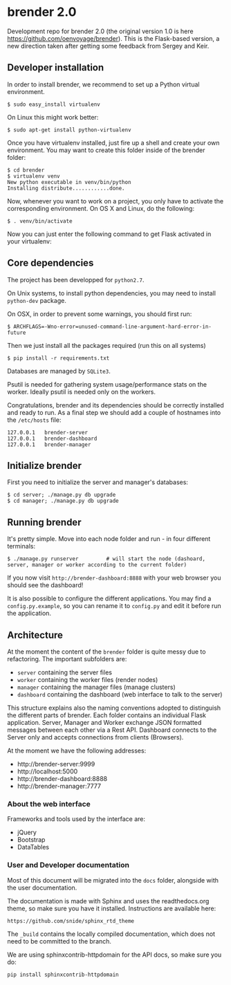 # brender 2.0


Development repo for brender 2.0 (the original version 1.0 is here https://github.com/oenvoyage/brender). This is the Flask-based version, a new direction taken after getting some feedback from Sergey and Keir.

## Developer installation

In order to install brender, we recommend to set up a Python virtual environment.

```
$ sudo easy_install virtualenv
```

On Linux this might work better:

```
$ sudo apt-get install python-virtualenv
```

Once you have virtualenv installed, just fire up a shell and create your own environment. You may want to create this folder inside of the brender folder:

```
$ cd brender
$ virtualenv venv
New python executable in venv/bin/python
Installing distribute............done.
```

Now, whenever you want to work on a project, you only have to activate the corresponding environment. On OS X and Linux, do the following:

```
$ . venv/bin/activate
```

Now you can just enter the following command to get Flask activated in your virtualenv:

## Core dependencies

The project has been developped for `python2.7`.

On Unix systems, to install python dependencies, you may need to install `python-dev` package.

On OSX, in order to prevent some warnings, you should first run:

```
$ ARCHFLAGS=-Wno-error=unused-command-line-argument-hard-error-in-future
```

Then we just install all the packages required (run this on all systems)

```
$ pip install -r requirements.txt
```

Databases are managed by `SQLite3`.

Psutil is needed for gathering system usage/performance stats on the worker. Ideally psutil is needed only on the workers.

Congratulations, brender and its dependencies should be correctly installed and ready to run. As a final step we should add a couple of hostnames into the `/etc/hosts` file:

```
127.0.0.1	brender-server
127.0.0.1	brender-dashboard
127.0.0.1   brender-manager
```

## Initialize brender
First you need to initialize the server and manager's databases:

```
$ cd server; ./manage.py db upgrade
$ cd manager; ./manage.py db upgrade

```

## Running brender
It's pretty simple. Move into each node folder and run - in four different terminals:

```
$ ./manage.py runserver  		# will start the node (dashoard, server, manager or worker according to the current folder)
```

If you now visit `http://brender-dashboard:8888` with your web browser you should see the dashboard!

It is also possible to configure the different applications. You may find a `config.py.example`, so you can rename
it to `config.py` and edit it before run the application.

## Architecture
At the moment the content of the `brender` folder is quite messy due to refactoring. The important subfolders are:

* `server` containing the server files
* `worker` containing the worker files (render nodes)
* `manager` containing the manager files (manage clusters)
* `dashboard` containing the dashboard (web interface to talk to the server)

This structure explains also the naming conventions adopted to distinguish the different parts of brender.
Each folder contains an individual Flask application. Server, Manager and Worker exchange JSON formatted messages between each other via a Rest API.
Dashboard connects to the Server only and accepts connections from clients (Browsers).

At the moment we have the following addresses:

* http://brender-server:9999
* http://localhost:5000
* http://brender-dashboard:8888
* http://brender-manager:7777


### About the web interface
Frameworks and tools used by the interface are:

* jQuery
* Bootstrap
* DataTables

### User and Developer documentation
Most of this document will be migrated into the `docs` folder, alongside with the user documentation.

The documentation is made with Sphinx and uses the readthedocs.org theme, so make sure you have it installed. Instructions are available here:

`https://github.com/snide/sphinx_rtd_theme`

The `_build` contains the locally compiled documentation, which does not need to be committed to the branch.

We are using sphinxcontrib-httpdomain for the API docs, so make sure you do:

```
pip install sphinxcontrib-httpdomain
```
